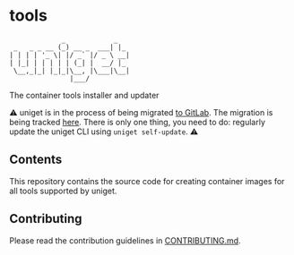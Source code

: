 # tools

```plaintext
             _            _
 _   _ _ __ (_) __ _  ___| |_
| | | | '_ \| |/ _` |/ _ \ __|
| |_| | | | | | (_| |  __/ |_
 \__,_|_| |_|_|\__, |\___|\__|
               |___/
```

The container tools installer and updater

⚠️ uniget is in the process of being migrated [to GitLab](https://gitlab.com/uniget-org). The migration is being tracked [here](https://gitlab.com/uniget-org/migration-gh2gl). There is only one thing, you need to do: regularly update the uniget CLI using `uniget self-update`. ⚠️

## Contents

This repository contains the source code for creating container images for all tools supported by uniget.

## Contributing

Please read the contribution guidelines in [CONTRIBUTING.md](CONTRIBUTING.md).
